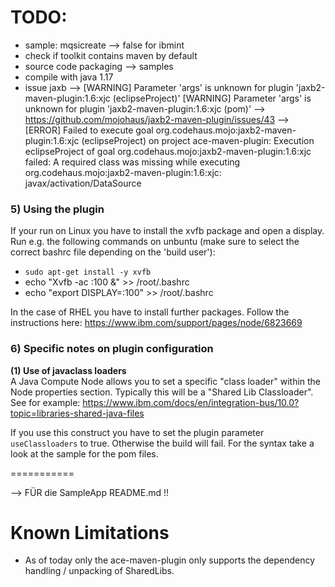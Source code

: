 # TODO: 

- sample: mqsicreate --> false for ibmint 
- check if toolkit contains maven by default 
- source code packaging --> samples 
- compile with java 1.17 
- issue jaxb --> 
[WARNING] Parameter 'args' is unknown for plugin 'jaxb2-maven-plugin:1.6:xjc (eclipseProject)'
[WARNING] Parameter 'args' is unknown for plugin 'jaxb2-maven-plugin:1.6:xjc (pom)'
--> https://github.com/mojohaus/jaxb2-maven-plugin/issues/43 
--> [ERROR] Failed to execute goal org.codehaus.mojo:jaxb2-maven-plugin:1.6:xjc (eclipseProject) on project ace-maven-plugin: Execution eclipseProject of goal org.codehaus.mojo:jaxb2-maven-plugin:1.6:xjc failed: A required class was missing while executing org.codehaus.mojo:jaxb2-maven-plugin:1.6:xjc: javax/activation/DataSource


### 5) Using the plugin
If your run on Linux you have to install the xvfb package and open a display. Run e.g. the following commands on unbuntu (make sure to select the correct bashrc file depending on the 'build user'): 

- `sudo apt-get install -y xvfb`
-  echo "Xvfb -ac :100 &" >> /root/.bashrc
-  echo "export DISPLAY=:100" >> /root/.bashrc

In the case of RHEL you have to install further packages. Follow the instructions here: https://www.ibm.com/support/pages/node/6823669


### 6) Specific notes on plugin configuration 

**(1) Use of javaclass loaders**   
A Java Compute Node allows you to set a specific "class loader"  within the Node properties section.
Typically this will be a "Shared Lib Classloader". See for example: https://www.ibm.com/docs/en/integration-bus/10.0?topic=libraries-shared-java-files 
  
If you use this construct you have to set the plugin parameter `useClassloaders` to true. 
Otherwise the build will fail. For the syntax take a look at the sample for the pom files. 


===========

--> FÜR die SampleApp README.md !! 


# Known Limitations  
- As of today only the ace-maven-plugin only supports the dependency handling / unpacking of SharedLibs. 
